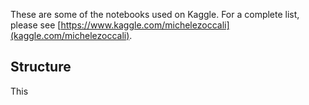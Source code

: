 These are some of the notebooks used on Kaggle. For a complete list, please see [https://www.kaggle.com/michelezoccali](kaggle.com/michelezoccali).

## Structure

This
